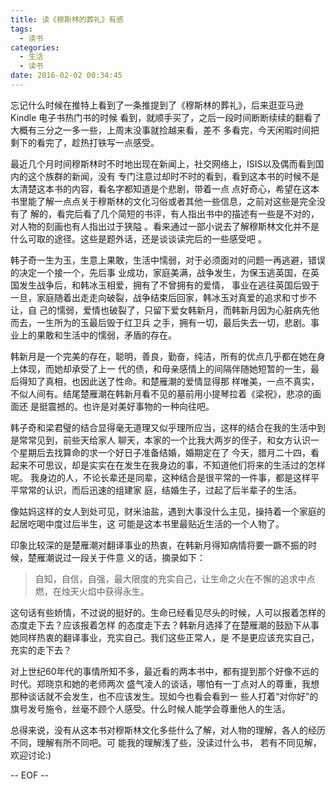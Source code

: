 ```yaml
---
title: 读《穆斯林的葬礼》有感
tags:
  - 读书
categories:
  - 生活
  - 读书
date: 2016-02-02 00:34:45
---
```


忘记什么时候在推特上看到了一条推提到了《穆斯林的葬礼》，后来逛亚马逊 Kindle 电子书热门书的时候
看到，就顺手买了，之后一段时间断断续续的翻看了大概有三分之一多一些，上周末没事就捡越来看，差不
多看完，今天闲暇时间把剩下的看完了，趁热打铁写一点感受。

<!-- more-->

最近几个月时间穆斯林时不时地出现在新闻上，社交网络上，ISIS以及偶而看到国内的这个族群的新闻，没有
专门注意过却时不时的看到，看到这本书的时候不是太清楚这本书的内容，看名字都知道是个悲剧，带着一点
点好奇心，希望在这本书里能了解一点点关于穆斯林的文化习俗或者其他一些信息，之前对这些是完全没有了
解的，看完后看了几个简短的书评，有人指出书中的描述有一些是不对的，对人物的刻画也有人指出过于狭隘
。看来通过一部小说去了解穆斯林文化并不是什么可取的途径。这些是题外话，还是谈谈读完后的一些感受吧
。

<!-- more -->

韩子奇一生为玉，生意上果敢，生活中懦弱，对于必须面对的问题一再逃避，错误的决定一个接一个，先后事
业成功，家庭美满，战争发生，为保玉逃英国，在英国发生战争后，和韩冰玉相爱，拥有了不曾拥有的爱情，
事业在逃往英国后毁于一旦，家庭随着出走走向破裂，战争结束后回家，韩冰玉对真爱的追求和寸步不让，自
己的懦弱，爱情也破裂了，只留下爱女韩新月，而韩新月因为心脏病先他而去，一生所为的玉最后毁于红卫兵
之手，拥有一切，最后失去一切，悲剧。事业上的果敢和生活中的懦弱，矛盾的存在。

韩新月是一个完美的存在，聪明，善良，勤奋，纯洁，所有的优点几乎都在她在身上体现，而她却承受了上一
代的债，和母亲感情上的间隔伴随她短暂的一生，最后得知了真相，也因此送了性命。和楚雁潮的爱情显得那
样唯美，一点不真实，不似人间有。结尾楚雁潮在韩新月看不见的墓前用小提琴拉着《梁祝》，悲凉的画面还
是挺震撼的。也许是对美好事物的一种向往吧。

韩子奇和梁君璧的结合显得毫无道理又似乎理所应当，这样的结合在我的生活中到是常常见到，前些天给家人
聊天，本家的一个比我大两岁的侄子，和女方认识一个星期后去找算命的求一个好日子准备结婚，婚期定在了
今天，腊月二十四，看起来不可思议，却是实实在在发生在我身边的事，不知道他们将来的生活过的怎样呢。
我身边的人，不论长辈还是同辈，这种结合是很平常的一件事，都是这样平平常常的认识，而后迅速的组建家
庭，结婚生子，过起了后半辈子的生活。

像姑妈这样的女人到处可见，财米油盐，遇到大事没什么主见，操持着一个家庭的起居吃喝中度过后半生，这
可能是这本书里最贴近生活的一个人物了。

印象比较深的是楚雁潮对翻译事业的热衷，在韩新月得知病情将要一蹶不振的时候，楚雁潮说过一段关于件意
义的话，摘录如下：
> 自知，自信，自强，最大限度的充实自己，让生命之火在不懈的追求中点燃，在烛天火焰中获得永生。

这句话有些娇情，不过说的挺好的。生命已经看见尽头的时候，人可以报着怎样的态度走下去？应该报着怎样
的态度走下去？韩新月选择了在楚雁潮的鼓励下从事她同样热衷的翻译事业，充实自己。我们这些正常人，是
不是更应该充实自己，充实的走下去？

对上世纪60年代的事情所知不多，最近看的两本书中，都有提到那个好像不远的时代。郑晓京和她的老师两次
盛气凌人的谈话，哪怕有一丁点对人的尊重，我想那种谈话就不会发生，也不应该发生。现如今也看会看到一
些人打着“对你好”的旗号发号施令，丝毫不顾个人感受。什么时候人能学会尊重他人的生活。

总得来说，没有从这本书对穆斯林文化多些什么了解，对人物的理解，各人的经历不同，理解有所不同吧。可
能我的理解浅了些，没读过什么书， 若有不同见解，欢迎讨论:)

-- EOF --

